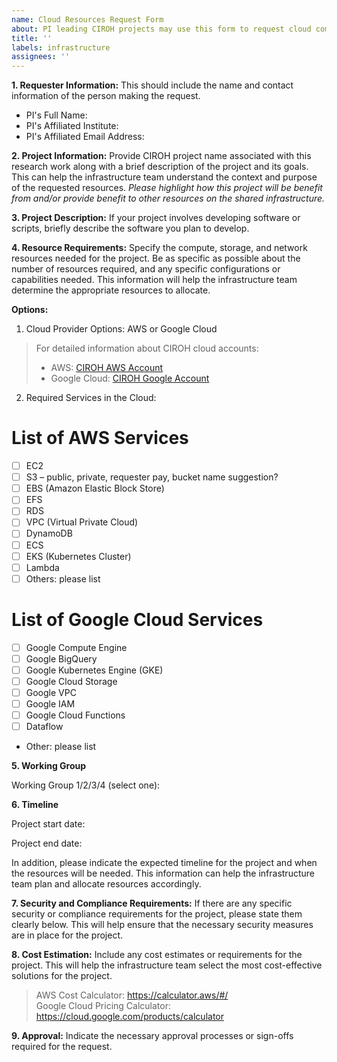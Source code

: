 ```yaml
---
name: Cloud Resources Request Form
about: PI leading CIROH projects may use this form to request cloud computing resources (AWS or Google Cloud). Access is available to all consortium members and partners.
title: ''
labels: infrastructure
assignees: ''
---
```


**1.	Requester Information:**
This should include the name and contact information of the person making the request.
- PI's Full Name: <!-- Respond here! -->
- PI's Affiliated Institute: <!-- Respond here! -->
- PI's Affiliated Email Address: <!-- Respond here! -->


**2.	Project Information:** 
Provide CIROH project name associated with this research work along with a brief description of the project and its goals. This can help the infrastructure team understand the context and purpose of the requested resources. *Please highlight how this project will be benefit from and/or provide benefit to other resources on the shared infrastructure.*

<!-- Respond here! -->

**3.  Project Description:**
If your project involves developing software or scripts, briefly describe the software you plan to develop.

<!-- Respond here! -->

**4.	Resource Requirements:** 
Specify the compute, storage, and network resources needed for the project. Be as specific as possible about the number of resources required, and any specific configurations or capabilities needed. This information will help the infrastructure team determine the appropriate resources to allocate.

<!-- Respond here! -->

**Options:**
1. Cloud Provider Options: AWS or Google Cloud
   
> For detailed information about CIROH cloud accounts:
> * AWS: [CIROH AWS Account](https://docs.ciroh.org/docs/services/cloudservices/aws/)
> * Google Cloud: [CIROH Google Account](https://docs.ciroh.org/docs/services/cloudservices/google%20cloud/)

<!-- Respond here! -->

2. Required Services in the Cloud:

<!-- Please check all required services below using the [x] format. -->

   List of AWS Services
   ====================
- [ ] EC2
- [ ] S3 – public, private, requester pay, bucket name suggestion?
- [ ] EBS (Amazon Elastic Block Store)
- [ ] EFS
- [ ] RDS
- [ ] VPC (Virtual Private Cloud)
- [ ] DynamoDB
- [ ] ECS
- [ ] EKS (Kubernetes Cluster)
- [ ] Lambda
- [ ] Others: please list

<!-- If you checked "Others", list them here. -->

   List of Google Cloud Services
  ====================
- [ ] Google Compute Engine
- [ ] Google BigQuery
- [ ] Google Kubernetes Engine (GKE)
- [ ] Google Cloud Storage
- [ ] Google VPC
- [ ] Google IAM
- [ ] Google Cloud Functions
- [ ] Dataflow
- Other: please list

<!-- If you checked "Others", list them here. -->

**5. Working Group**

Working Group 1/2/3/4 (select one): <!-- Respond here! -->

**6.	Timeline** 

Project start date: <!-- Respond here! -->

Project end date: <!-- Respond here! -->

In addition, please indicate the expected timeline for the project and when the resources will be needed. This information can help the infrastructure team plan and allocate resources accordingly.

<!-- Respond here! -->

**7.	Security and Compliance Requirements:** 
If there are any specific security or compliance requirements for the project, please state them clearly below. This will help ensure that the necessary security measures are in place for the project.

<!-- Respond here! -->

**8.	Cost Estimation:** 
Include any cost estimates or requirements for the project. This will help the infrastructure team select the most cost-effective solutions for the project.

> AWS Cost Calculator: https://calculator.aws/#/  
> Google Cloud Pricing Calculator: https://cloud.google.com/products/calculator
 
 <!-- Respond here! -->
 
**9.	Approval:** 
Indicate the necessary approval processes or sign-offs required for the request.

<!-- Respond here! -->